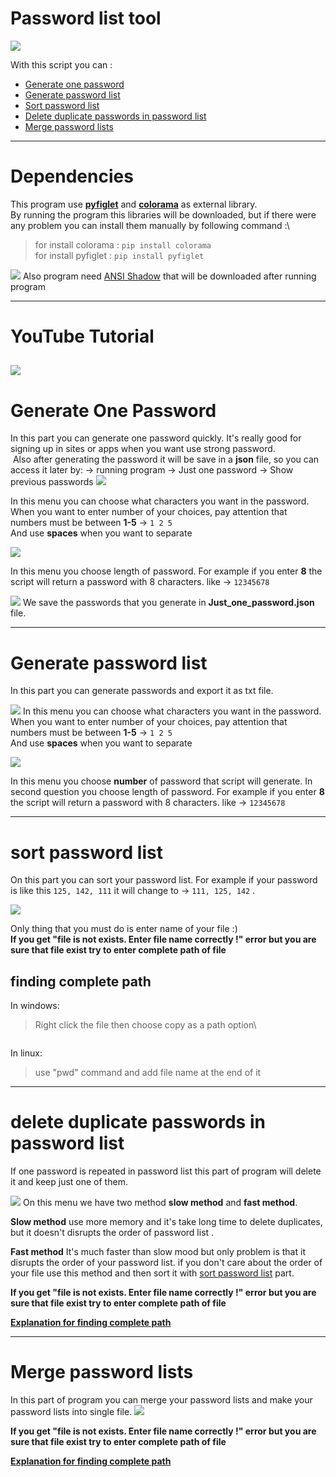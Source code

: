 # **Password list tool**
![](https://skillicons.dev/icons?i=py,vscode,md)

With this script you can :
- [Generate one password](#generate-one-password)
- [Generate password list](#generate-password-list)
- [Sort password list](#sort-password-list)
- [Delete duplicate passwords in password list](#delete-duplicate-passwords-in-password-list)
- [Merge password lists](#merge-password-lists)
---
# Dependencies 
This program use [**pyfiglet**](https://pypi.org/project/pyfiglet/) and [**colorama**](https://pypi.org/project/colorama/) as external library.\
By running the program this libraries will be downloaded, but if there were any problem you can install them manually by following command :\
> for install colorama : `pip install colorama`\
> for install pyfiglet : `pip install pyfiglet`  

![](https://user-images.githubusercontent.com/79264026/178007880-62568118-e073-4c17-8946-8c19808293fd.png)
Also program need [ANSI Shadow](https://github.com/xero/figlet-fonts/blob/master/ANSI%20Shadow.flf) that will be downloaded after running program

---
# YouTube Tutorial
![](https://youtu.be/hlkBS0gWI7g)
---
# Generate One Password
In this part you can generate one password quickly.
It's really good for signing up in sites or apps when you want use strong password.\
![]()
Also after generating the password it will be save in a **json** file, so you can access it later by: -> running program -> Just one password -> Show previous passwords
![](screenshot)

In this menu you can choose what characters you want in the password.\
When you want to enter number of your choices, pay attention that numbers must be between **1-5** -> `1 2 5` \
And use **spaces** when you want to separate 

![](screenshot)

In this menu you choose length of password. For example if you enter **8** the script will return a password with 8 characters. like -> `12345678`

![](screenshot)
We save the passwords that you generate in **Just_one_password.json** file.

---
# Generate password list
In this part you can generate passwords and export it as txt file.

![](screenshot)
In this menu you can choose what characters you want in the password.\
When you want to enter number of your choices, pay attention that numbers must be between **1-5** -> `1 2 5` \
And use **spaces** when you want to separate 

![](screenshot)

In this menu you choose **number** of password that script will generate. In second question you choose length of password. For example if you enter **8** the script will return a password with 8 characters. like -> `12345678`

---
# sort password list
On this part you can sort your password list. For example if your password is like this `125, 142, 111` it will change to -> `111, 125, 142` .

![](screenshot)

Only thing that you must do is enter name of your file :)\
**If you get "file is not exists. Enter file name correctly !" error but you are sure that file exist try to enter complete path of file**
## finding complete path
In windows:
> Right click the file then choose copy as a path option\

![]()

In linux:
> use "pwd" command and add file name at the end of it

---
# delete duplicate passwords in password list
If one password is repeated in password list this part of program will delete it and keep just one of them.

![](screenshot)
On this menu we have two method **slow method** and **fast method**.

**Slow method** use more memory and it's take long time to delete duplicates, but it doesn't disrupts the order of password list .

**Fast method** It's much faster than slow mood but only problem is that it disrupts the order of your password list. 
if you don't care about the order of your file use this method and then sort it with [sort password list](#sort-password-list) part.

**If you get "file is not exists. Enter file name correctly !" error but you are sure that file exist try to enter complete path of file**

[**Explanation for finding complete path**](#finding-complete-path)

---
# Merge password lists
In this part of program you can merge your password lists and make your password lists into single file.
![](screenshot)

**If you get "file is not exists. Enter file name correctly !" error but you are sure that file exist try to enter complete path of file**

[**Explanation for finding complete path**](#finding-complete-path)
 
